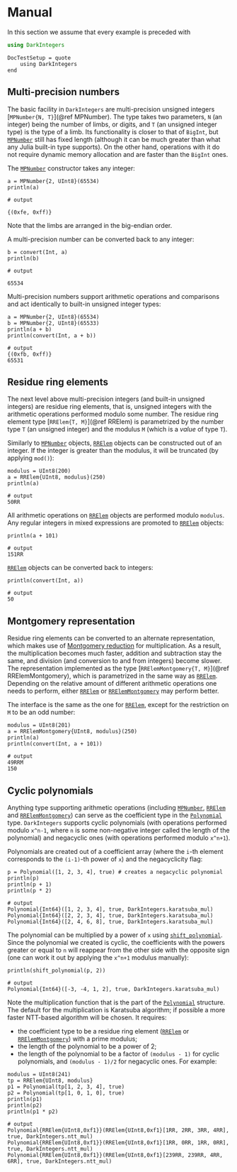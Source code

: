 # Manual

In this section we assume that every example is preceded with
```julia
using DarkIntegers
```

```@meta
DocTestSetup = quote
    using DarkIntegers
end
```


## Multi-precision numbers

The basic facility in `DarkIntegers` are multi-precision unsigned integers [`MPNumber{N, T}`](@ref MPNumber).
The type takes two parameters, `N` (an integer) being the number of limbs, or digits, and `T` (an unsigned integer type) is the type of a limb.
Its functionality is closer to that of `BigInt`, but [`MPNumber`](@ref) still has fixed length (although it can be much greater than what any Julia built-in type supports).
On the other hand, operations with it do not require dynamic memory allocation and are faster than the `BigInt` ones.

The [`MPNumber`](@ref) constructor takes any integer:
```@jldoctest mpnumber-basics
a = MPNumber{2, UInt8}(65534)
println(a)

# output

{(0xfe, 0xff)}
```
Note that the limbs are arranged in the big-endian order.

A multi-precision number can be converted back to any integer:
```@jldoctest mpnumber-basics
b = convert(Int, a)
println(b)

# output

65534
```

Multi-precision numbers support arithmetic operations and comparisons and act identically to built-in unsigned integer types:
```@jldoctest mpnumber-arithmetic
a = MPNumber{2, UInt8}(65534)
b = MPNumber{2, UInt8}(65533)
println(a + b)
println(convert(Int, a + b))

# output
{(0xfb, 0xff)}
65531
```


## Residue ring elements

The next level above multi-precision integers (and built-in unsigned integers) are residue ring elements, that is, unsigned integers with the arithmetic operations performed modulo some number.
The residue ring element type [`RRElem{T, M}`](@ref RRElem) is parametrized by the number type `T` (an unsigned integer) and the modulus `M` (which is a *value* of type `T`).

Similarly to [`MPNumber`](@ref) objects, [`RRElem`](@ref) objects can be constructed out of an integer.
If the integer is greater than the modulus, it will be truncated (by applying `mod()`):
```jldoctest rrelem-basics
modulus = UInt8(200)
a = RRElem{UInt8, modulus}(250)
println(a)

# output
50RR
```

All arithmetic operations on [`RRElem`](@ref) objects are performed modulo `modulus`.
Any regular integers in mixed expressions are promoted to [`RRElem`](@ref) objects:
```jldoctest rrelem-basics
println(a + 101)

# output
151RR
```

[`RRElem`](@ref) objects can be converted back to integers:
```jldoctest rrelem-basics
println(convert(Int, a))

# output
50
```


## Montgomery representation

Residue ring elements can be converted to an alternate representation, which makes use of [Montgomery reduction](https://en.wikipedia.org/wiki/Montgomery_modular_multiplication) for multiplication.
As a result, the multiplication becomes much faster, addition and subtraction stay the same, and division (and conversion to and from integers) become slower.
The representation implemented as the type [`RRElemMontgomery{T, M}`](@ref RRElemMontgomery), which is parametrized in the same way as [`RRElem`](@ref).
Depending on the relative amount of different arithmetic operations one needs to perform, either [`RRElem`](@ref) or [`RRElemMontgomery`](@ref) may perform better.

The interface is the same as the one for [`RRElem`](@ref), except for the restriction on `M` to be an odd number:
```jldoctest rrelemmontgomery-basics
modulus = UInt8(201)
a = RRElemMontgomery{UInt8, modulus}(250)
println(a)
println(convert(Int, a + 101))

# output
49RRM
150
```


## Cyclic polynomials

Anything type supporting arithmetic operations (including [`MPNumber`](@ref), [`RRElem`](@ref) and [`RRElemMontgomery`](@ref)) can serve as the coefficient type in the [`Polynomial`](@ref) type.
`DarkIntegers` supports cyclic polynomials (with operations performed modulo `x^n-1`, where `n` is some non-negative integer called the length of the polynomial) and negacyclic ones (with operations performed modulo `x^n+1`).

Polynomials are created out of a coefficient array (where the `i`-th element corresponds to the `(i-1)`-th power of `x`) and the negacyclicity flag:
```jldoctest polynomial-basics
p = Polynomial([1, 2, 3, 4], true) # creates a negacyclic polynomial
println(p)
println(p + 1)
println(p * 2)

# output
Polynomial{Int64}([1, 2, 3, 4], true, DarkIntegers.karatsuba_mul)
Polynomial{Int64}([2, 2, 3, 4], true, DarkIntegers.karatsuba_mul)
Polynomial{Int64}([2, 4, 6, 8], true, DarkIntegers.karatsuba_mul)
```

The polynomial can be multiplied by a power of `x` using [`shift_polynomial`](@ref).
Since the polynomial we created is cyclic, the coefficients with the powers greater or equal to `n` will reappear from the other side with the opposite sign (one can work it out by applying the `x^n+1` modulus manually):
```jldoctest polynomial-basics
println(shift_polynomial(p, 2))

# output
Polynomial{Int64}([-3, -4, 1, 2], true, DarkIntegers.karatsuba_mul)
```

Note the multiplication function that is the part of the [`Polynomial`](@ref) structure.
The default for the multiplication is Karatsuba algorithm; if possible a more faster NTT-based algorithm will be chosen.
It requires:
* the coefficient type to be a residue ring element ([`RRElem`](@ref) or [`RRElemMontgomery`](@ref)) with a prime modulus;
* the length of the polynomial to be a power of 2;
* the length of the polynomial to be a factor of `(modulus - 1)` for cyclic polynomials, and `(modulus - 1)/2` for negacyclic ones.
For example:
```jldoctest polynomial-mul
modulus = UInt8(241)
tp = RRElem{UInt8, modulus}
p1 = Polynomial(tp[1, 2, 3, 4], true)
p2 = Polynomial(tp[1, 0, 1, 0], true)
println(p1)
println(p2)
println(p1 * p2)

# output
Polynomial{RRElem{UInt8,0xf1}}(RRElem{UInt8,0xf1}[1RR, 2RR, 3RR, 4RR], true, DarkIntegers.ntt_mul)
Polynomial{RRElem{UInt8,0xf1}}(RRElem{UInt8,0xf1}[1RR, 0RR, 1RR, 0RR], true, DarkIntegers.ntt_mul)
Polynomial{RRElem{UInt8,0xf1}}(RRElem{UInt8,0xf1}[239RR, 239RR, 4RR, 6RR], true, DarkIntegers.ntt_mul)
```
